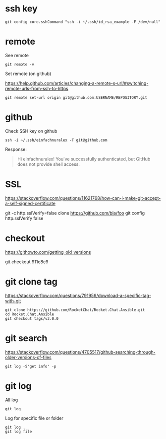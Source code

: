 
# ssh key

```
git config core.sshCommand "ssh -i ~/.ssh/id_rsa_example -F /dev/null"
```

# remote

See remote

```
git remote -v
```

Set remote (on github)

https://help.github.com/articles/changing-a-remote-s-url/#switching-remote-urls-from-ssh-to-https

```
git remote set-url origin git@github.com:USERNAME/REPOSITORY.git
```

# github

Check SSH key on github

```
ssh -i ~/.ssh/einfachnuralex -T git@github.com
```

Response:
> Hi einfachnuralex! You've successfully authenticated, but GitHub does not provide shell access.


# SSL

https://stackoverflow.com/questions/11621768/how-can-i-make-git-accept-a-self-signed-certificate

git -c http.sslVerify=false clone https://github.com/bla/foo
git config http.sslVerify false

# checkout

https://githowto.com/getting_old_versions

git checkout 911e8c9

# git clone tag

https://stackoverflow.com/questions/791959/download-a-specific-tag-with-git

```
git clone https://github.com/RocketChat/Rocket.Chat.Ansible.git
cd Rocket.Chat.Ansible
git checkout tags/v3.0.0
```

# git search

https://stackoverflow.com/questions/4705517/github-searching-through-older-versions-of-files

```
git log -S'get info' -p
```

# git log

All log

```
git log
```

Log for specific file or folder

```
git log .
git log file
```
